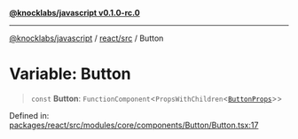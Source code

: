 [**@knocklabs/javascript v0.1.0-rc.0**](../../../README.md)

***

[@knocklabs/javascript](../../../modules.md) / [react/src](../README.md) / Button

# Variable: Button

> `const` **Button**: `FunctionComponent`\<`PropsWithChildren`\<[`ButtonProps`](../type-aliases/ButtonProps.md)\>\>

Defined in: [packages/react/src/modules/core/components/Button/Button.tsx:17](https://github.com/knocklabs/javascript/blob/main/packages/react/src/modules/core/components/Button/Button.tsx#L17)

